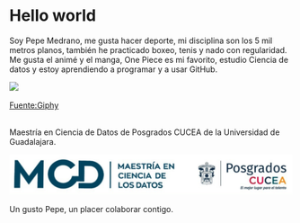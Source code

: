 # Hello world

Soy Pepe Medrano, me gusta hacer deporte, mi disciplina son los 5 mil metros planos, también he practicado boxeo, tenis y nado con regularidad. Me gusta el animé y el manga, One Piece es mi favorito, estudio Ciencia de datos y estoy aprendiendo a programar y a usar GitHub.

![](https://i.giphy.com/media/v1.Y2lkPTc5MGI3NjExenh5aXEyODYybWw2MWk0Y2ZnZXVvcDhpeGI3N2cwM211dmhuYTdxZSZlcD12MV9pbnRlcm5hbF9naWZfYnlfaWQmY3Q9Zw/nq2SJM73tDBpsAy6qH/giphy.gif)

[Fuente:Giphy](https://i.giphy.com/media/v1.Y2lkPTc5MGI3NjExenh5aXEyODYybWw2MWk0Y2ZnZXVvcDhpeGI3N2cwM211dmhuYTdxZSZlcD12MV9pbnRlcm5hbF9naWZfYnlfaWQmY3Q9Zw/nq2SJM73tDBpsAy6qH/giphy.gif)

<br>
Maestría en Ciencia de Datos de Posgrados CUCEA de la Universidad de Guadalajara.  

![](https://raw.githubusercontent.com/vcuspinera/UDG_MCD_Project_Dev_I/main/actividades/img/MCD_logo.png)


Un gusto Pepe, un placer colaborar contigo.
